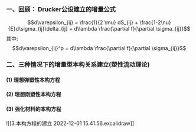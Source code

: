 ### 一、回顾： Drucker公设建立的增量公式

$$d\varepsilon_{ij} = \frac{1}{2 \mu} dS_{ij} + \frac{1-2\nu}{E}d\sigma_{ij}\delta_{ij} + d\lambda \frac{\partial f}{\partial \sigma_{ij}}$$
其中: 
$$d\varepsilon_{ij}^p = d\lambda \frac{\partial f}{\partial \sigma_{ij}}$$

### 二、三种情况下的增量型本构关系建立(塑性流动理论)

#### (1) 理想弹塑性本构方程
#### (2) 理想刚塑性本构方程
#### (3) 强化材料的本构方程

![[3.本构方程的建立 2022-12-01 15.41.56.excalidraw]]
